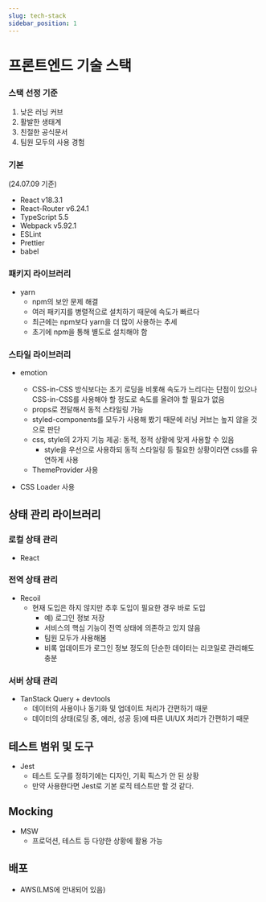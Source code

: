 ```yaml
---
slug: tech-stack
sidebar_position: 1
---
```

# 프론트엔드 기술 스택

### 스택 선정 기준

1. 낮은 러닝 커브
2. 활발한 생태계
3. 친절한 공식문서
4. 팀원 모두의 사용 경험

### 기본

(24.07.09 기준)

- React v18.3.1
- React-Router v6.24.1
- TypeScript 5.5
- Webpack v5.92.1
- ESLint
- Prettier
- babel

### 패키지 라이브러리

- yarn
  - npm의 보안 문제 해결
  - 여러 패키지를 병렬적으로 설치하기 때문에 속도가 빠르다
  - 최근에는 npm보다 yarn을 더 많이 사용하는 추세
  - 초기에 npm을 통해 별도로 설치해야 함

### 스타일 라이브러리

- emotion

  - CSS-in-CSS 방식보다는 초기 로딩을 비롯해 속도가 느리다는 단점이 있으나 CSS-in-CSS를 사용해야 할 정도로 속도를 올려야 할 필요가 없음
  - props로 전달해서 동적 스타일링 가능
  - styled-components를 모두가 사용해 봤기 때문에 러닝 커브는 높지 않을 것으로 판단
  - css, style의 2가지 기능 제공: 동적, 정적 상황에 맞게 사용할 수 있음
    - style을 우선으로 사용하되 동적 스타일링 등 필요한 상황이라면 css를 유연하게 사용
  - ThemeProvider 사용

- CSS Loader 사용

## 상태 관리 라이브러리

### 로컬 상태 관리

- React

### 전역 상태 관리

- Recoil
  - 현재 도입은 하지 않지만 추후 도입이 필요한 경우 바로 도입
    - 예) 로그인 정보 저장
    - 서비스의 핵심 기능이 전역 상태에 의존하고 있지 않음
    - 팀원 모두가 사용해봄
    - 비록 업데이트가 로그인 정보 정도의 단순한 데이터는 리코일로 관리해도 충분

### 서버 상태 관리

- TanStack Query + devtools
  - 데이터의 사용이나 동기화 및 업데이트 처리가 간편하기 때문
  - 데이터의 상태(로딩 중, 에러, 성공 등)에 따른 UI/UX 처리가 간편하기 때문

## 테스트 범위 및 도구

- Jest
  - 테스트 도구를 정하기에는 디자인, 기획 픽스가 안 된 상황
  - 만약 사용한다면 Jest로 기본 로직 테스트만 할 것 같다.

## Mocking

- MSW
  - 프로덕션, 테스트 등 다양한 상황에 활용 가능

## 배포

- AWS(LMS에 안내되어 있음)
